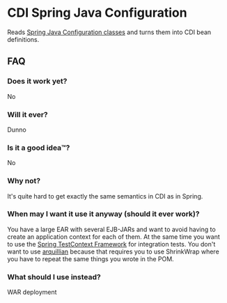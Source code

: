 # CDI Spring Java Configuration
Reads [Spring Java Configuration classes](http://static.springsource.org/spring/docs/3.2.x/spring-framework-reference/html/beans.html#beans-java) and turns them into CDI bean definitions.

## FAQ

### Does it work yet?
No

### Will it ever?
Dunno

### Is it a good idea™?
No

### Why not?
It's quite hard to get exactly the same semantics in CDI as in Spring.

### When may I want it use it anyway (should it ever work)?
You have a large EAR with several EJB-JARs and want to avoid having to create an application context for each of them. At the same time you want to use the [Spring TestContext Framework](http://static.springsource.org/spring/docs/3.2.x/spring-framework-reference/html/testing.html) for integration tests. You don't want to use [arquillian](http://arquillian.org/) because that requires you to use ShrinkWrap where you have to repeat the same things you wrote in the POM.

### What should I use instead?
WAR deployment

